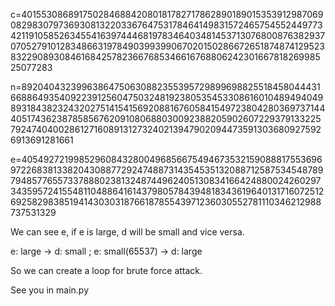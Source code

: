 c=40155308689175028468842080181782717862890189015353912987069082983079736930813220336764753178464149831572465754552449773421191058526345541639744468197834640348145371307680087638293707052791012834866319784903993990670201502866726518748741295238322908930846168425782366768534661676880624230166781826998525077283

n=89204043239963864750630882355395729899698825518458044431668864935409223912560475032481923805354533086160104894940498931843823243202751415415692088167605841549723804280369737144405174362387858567620910806880300923882059026072293791332257924740400286127160891312732402139479020944735913036809275926913691281661

e=40549272199852960843280049685667549467353215908881755369697226838133820430887729247488731435453513208871258753454878979485776557337888023813248744962405130834166424880024260297343595724155481104886416143798057843948183436196401317160725126925829838519414303031876618785543971236030552781110346212988737531329

We can see e, if e is large, d will be small and vice versa.

e: large -> d: small ; 
e: small(65537) -> d: large

So we can create a loop for brute force attack.

See you in main.py
